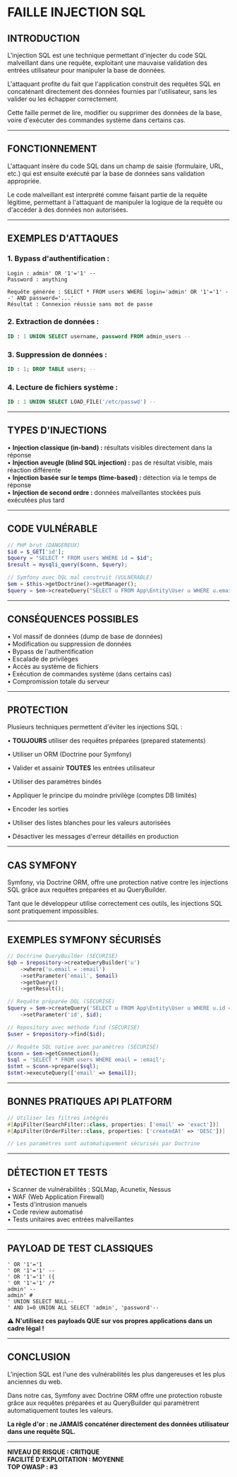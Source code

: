 # FAILLE INJECTION SQL

## INTRODUCTION

L'injection SQL est une technique permettant d'injecter du code SQL malveillant dans une requête,
exploitant une mauvaise validation des entrées utilisateur pour manipuler la base de données.

L'attaquant profite du fait que l'application construit des requêtes SQL en concaténant directement 
des données fournies par l'utilisateur, sans les valider ou les échapper correctement.

Cette faille permet de lire, modifier ou supprimer des données de la base, voire d'exécuter des 
commandes système dans certains cas.

---

## FONCTIONNEMENT

L'attaquant insère du code SQL dans un champ de saisie (formulaire, URL, etc.) qui est ensuite
exécuté par la base de données sans validation appropriée.

Le code malveillant est interprété comme faisant partie de la requête légitime, permettant à 
l'attaquant de manipuler la logique de la requête ou d'accéder à des données non autorisées.

---

## EXEMPLES D'ATTAQUES

### 1. Bypass d'authentification :
```
Login : admin' OR '1'='1' --
Password : anything

Requête générée : SELECT * FROM users WHERE login='admin' OR '1'='1' --' AND password='...'
Résultat : Connexion réussie sans mot de passe
```

### 2. Extraction de données :
```sql
ID : 1 UNION SELECT username, password FROM admin_users --
```

### 3. Suppression de données :
```sql
ID : 1; DROP TABLE users; --
```

### 4. Lecture de fichiers système :
```sql
ID : 1 UNION SELECT LOAD_FILE('/etc/passwd') --
```

---

## TYPES D'INJECTIONS

• **Injection classique (in-band) :** résultats visibles directement dans la réponse  
• **Injection aveugle (blind SQL injection) :** pas de résultat visible, mais réaction différente  
• **Injection basée sur le temps (time-based) :** détection via le temps de réponse  
• **Injection de second ordre :** données malveillantes stockées puis exécutées plus tard

---

## CODE VULNÉRABLE

```php
// PHP brut (DANGEREUX)
$id = $_GET['id'];
$query = "SELECT * FROM users WHERE id = $id";
$result = mysqli_query($conn, $query);

// Symfony avec DQL mal construit (VULNÉRABLE)
$em = $this->getDoctrine()->getManager();
$query = $em->createQuery("SELECT u FROM App\Entity\User u WHERE u.email = '" . $email . "'");
```

---

## CONSÉQUENCES POSSIBLES

• Vol massif de données (dump de base de données)  
• Modification ou suppression de données  
• Bypass de l'authentification  
• Escalade de privilèges  
• Accès au système de fichiers  
• Exécution de commandes système (dans certains cas)  
• Compromission totale du serveur

---

## PROTECTION

Plusieurs techniques permettent d'éviter les injections SQL :

• **TOUJOURS** utiliser des requêtes préparées (prepared statements)

• Utiliser un ORM (Doctrine pour Symfony)

• Valider et assainir **TOUTES** les entrées utilisateur

• Utiliser des paramètres bindés

• Appliquer le principe du moindre privilège (comptes DB limités)

• Encoder les sorties

• Utiliser des listes blanches pour les valeurs autorisées

• Désactiver les messages d'erreur détaillés en production

---

## CAS SYMFONY

Symfony, via Doctrine ORM, offre une protection native contre les injections SQL grâce aux 
requêtes préparées et au QueryBuilder.

Tant que le développeur utilise correctement ces outils, les injections SQL sont pratiquement 
impossibles.

---

## EXEMPLES SYMFONY SÉCURISÉS

```php
// Doctrine QueryBuilder (SÉCURISÉ)
$qb = $repository->createQueryBuilder('u')
    ->where('u.email = :email')
    ->setParameter('email', $email)
    ->getQuery()
    ->getResult();

// Requête préparée DQL (SÉCURISÉ)
$query = $em->createQuery('SELECT u FROM App\Entity\User u WHERE u.id = :id')
    ->setParameter('id', $id);

// Repository avec méthode find (SÉCURISÉ)
$user = $repository->find($id);

// Requête SQL native avec paramètres (SÉCURISÉ)
$conn = $em->getConnection();
$sql = 'SELECT * FROM users WHERE email = :email';
$stmt = $conn->prepare($sql);
$stmt->executeQuery(['email' => $email]);
```

---

## BONNES PRATIQUES API PLATFORM

```php
// Utiliser les filtres intégrés
#[ApiFilter(SearchFilter::class, properties: ['email' => 'exact'])]
#[ApiFilter(OrderFilter::class, properties: ['createdAt' => 'DESC'])]

// Les paramètres sont automatiquement sécurisés par Doctrine
```

---

## DÉTECTION ET TESTS

• Scanner de vulnérabilités : SQLMap, Acunetix, Nessus  
• WAF (Web Application Firewall)  
• Tests d'intrusion manuels  
• Code review automatisé  
• Tests unitaires avec entrées malveillantes

---

## PAYLOAD DE TEST CLASSIQUES

```
' OR '1'='1
' OR '1'='1' --
' OR '1'='1' ({
' OR '1'='1' /*
admin' --
admin' #
' UNION SELECT NULL--
' AND 1=0 UNION ALL SELECT 'admin', 'password'--
```

⚠️ **N'utilisez ces payloads QUE sur vos propres applications dans un cadre légal !**

---

## CONCLUSION

L'injection SQL est l'une des vulnérabilités les plus dangereuses et les plus anciennes du web.

Dans notre cas, Symfony avec Doctrine ORM offre une protection robuste grâce aux requêtes préparées 
et au QueryBuilder qui paramètrent automatiquement toutes les valeurs.

**La règle d'or : ne JAMAIS concaténer directement des données utilisateur dans une requête SQL.**

---

**NIVEAU DE RISQUE : CRITIQUE**  
**FACILITÉ D'EXPLOITATION : MOYENNE**  
**TOP OWASP : #3**
